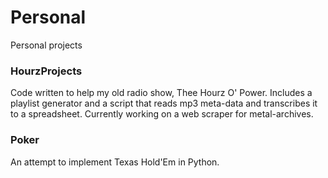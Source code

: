 # Personal
Personal projects

### HourzProjects
Code written to help my old radio show, Thee Hourz O' Power. Includes a playlist generator and a script that reads mp3 meta-data and transcribes it to a spreadsheet. Currently working on a web scraper for metal-archives.

### Poker
An attempt to implement Texas Hold'Em in Python. 
